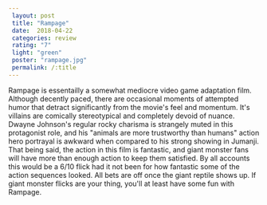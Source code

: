 ```yaml
---
 layout: post
 title: "Rampage"
 date:  2018-04-22
 categories: review
 rating: "7"
 light: "green"
 poster: "rampage.jpg"
 permalink: /:title
---
```



Rampage is essentailly a somewhat mediocre video game adaptation film. Although decently paced, there are occasional moments of attempted humor that detract significantly from the movie's feel and momentum. It's villains are comically stereotypical and completely devoid of nuance. Dwayne Johnson's regular rocky charisma is strangely muted in this protagonist role, and his "animals are more trustworthy than humans" action hero portrayal is awkward when compared to his strong showing in Jumanji. 
That being said, the action in this film is fantastic, and giant monster fans will have more than enough action to keep them satisfied. By all accounts this would be a 6/10 flick had it not been for how fantastic some of the action sequences looked. All bets are off once the giant reptile shows up. If giant monster flicks are your thing, you'll at least have some fun with Rampage.  
